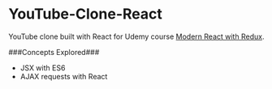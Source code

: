 # YouTube-Clone-React
YouTube clone built with React for Udemy course [Modern React with Redux](https://www.udemy.com/react-redux/).

###Concepts Explored###
- JSX with ES6
- AJAX requests with React
